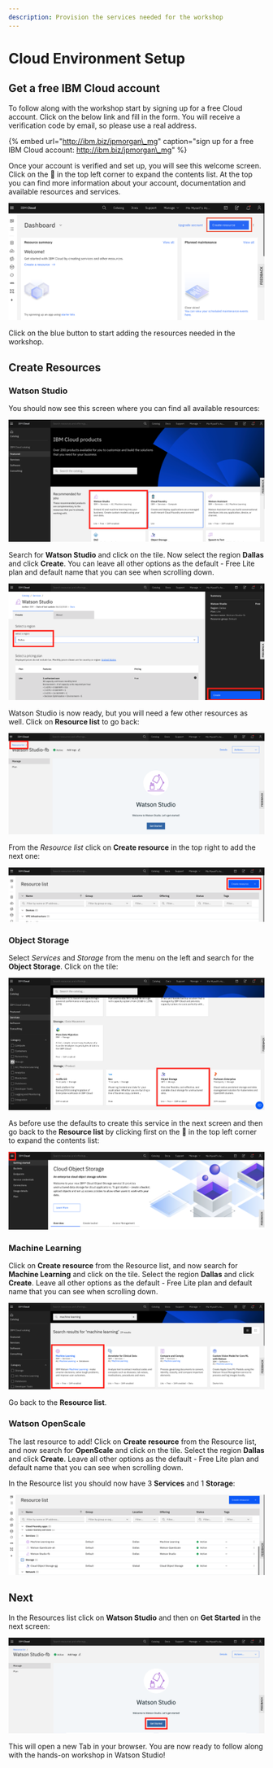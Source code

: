 ```yaml
---
description: Provision the services needed for the workshop
---
```


# Cloud Environment Setup

## Get a free IBM Cloud account

To follow along with the workshop start by signing up for a free Cloud account. Click on the below link and fill in the form. You will receive a verification code by email, so please use a real address. 

{% embed url="http://ibm.biz/jpmorgan\_mg" caption="sign up for a free IBM Cloud account: http://ibm.biz/jpmorgan\_mg" %}

Once your account is verified and set up, you will see this welcome screen. Click on the 🍔  in the top left corner to expand the contents list. At the top you can find more information about your account, documentation and available resources and services.

![](.gitbook/assets/screenshot-2020-08-21-at-10.43.08.png)

Click on the blue button to start adding the resources needed in the workshop.

## Create Resources

### Watson Studio

You should now see this screen where you can find all available resources:

![](.gitbook/assets/screenshot-2020-08-21-at-12.09.25.png)

Search for **Watson Studio** and click on the tile. Now select the region **Dallas** and click **Create**. You can leave all other options as the default - Free Lite plan and default name that you can see when scrolling down. 

![](.gitbook/assets/screenshot-2020-08-21-at-12.12.40.png)

Watson Studio is now ready, but you will need a few other resources as well. Click on **Resource list** to go back:

![](.gitbook/assets/screenshot-2020-08-21-at-12.21.34.png)

From the _Resource list_ click on **Create resource** in the top right to add the next one:

![](.gitbook/assets/screenshot-2020-08-21-at-12.23.33.png)

### Object Storage

Select _Services_ and _Storage_ from the menu on the left and search for the **Object Storage**. Click on the tile:

![](.gitbook/assets/screenshot-2020-08-21-at-12.44.15.png)

As before use the defaults to create this service in the next screen and then go back to the **Resource list** by clicking first on the 🍔  in the top left corner to expand the contents list:

![](.gitbook/assets/screenshot-2020-08-21-at-12.47.59.png)

### Machine Learning

Click on **Create resource** from the Resource list, and now search for **Machine Learning** and click on the tile. Select the region **Dallas** and click **Create**. Leave all other options as the default - Free Lite plan and default name that you can see when scrolling down. 

![](.gitbook/assets/screenshot-2020-08-21-at-13.09.42.png)

Go back to the **Resource list**.

### Watson OpenScale

The last resource to add! Click on **Create resource** from the Resource list, and now search for **OpenScale** and click on the tile. Select the region **Dallas** and click **Create**. Leave all other options as the default - Free Lite plan and default name that you can see when scrolling down. 

In the Resource list you should now have 3 **Services** and 1 **Storage**:

![](.gitbook/assets/screenshot-2020-08-21-at-13.16.22.png)

## Next

In the Resources list click on **Watson Studio** and then on **Get Started** in the next screen:

![](.gitbook/assets/screenshot-2020-08-27-at-13.44.03.png)

This will open a new Tab in your browser. You are now ready to follow along with the hands-on workshop in Watson Studio! 

